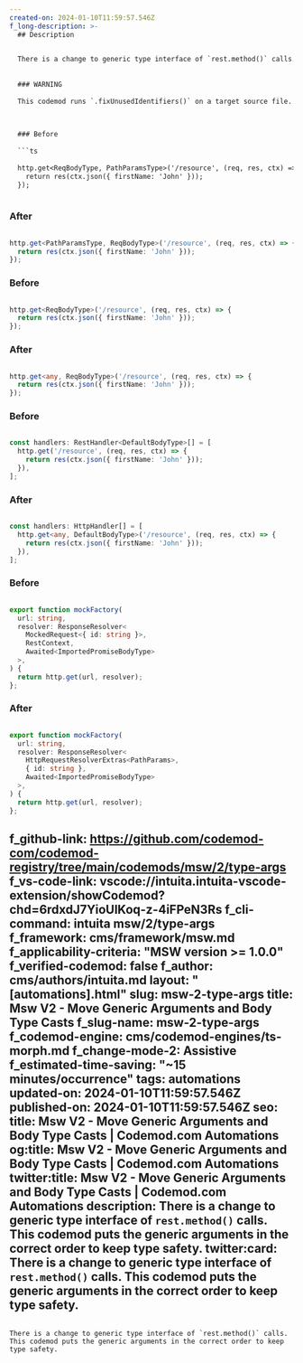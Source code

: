 ```yaml
---
created-on: 2024-01-10T11:59:57.546Z
f_long-description: >-
  ## Description
  

  There is a change to generic type interface of `rest.method()` calls. This codemod puts the generic arguments in the correct order to keep type safety.
  
  
  ### WARNING
  
  This codemod runs `.fixUnusedIdentifiers()` on a target source file. This would remove any unused declarations in the file. This is due to the atomicity of this codemod, which blindly inserts the callback structure into each msw handler callback and then cleans up the variables that are not used anymore.
  

  
  ### Before
  
  ```ts
  
  http.get<ReqBodyType, PathParamsType>('/resource', (req, res, ctx) => {
    return res(ctx.json({ firstName: 'John' }));
  });
  
  ```
  
  ### After
  
  ```ts
  
  http.get<PathParamsType, ReqBodyType>('/resource', (req, res, ctx) => {
    return res(ctx.json({ firstName: 'John' }));
  });
  
  ```
  
  ### Before
  
  ```ts
  
  http.get<ReqBodyType>('/resource', (req, res, ctx) => {
    return res(ctx.json({ firstName: 'John' }));
  });
  
  ```
  
  ### After
  
  ```ts
  
  http.get<any, ReqBodyType>('/resource', (req, res, ctx) => {
    return res(ctx.json({ firstName: 'John' }));
  });
  
  ```
  
  ### Before
  
  ```ts
  
  const handlers: RestHandler<DefaultBodyType>[] = [
    http.get('/resource', (req, res, ctx) => {
      return res(ctx.json({ firstName: 'John' }));
    }),
  ];
  
  ```
  
  ### After
  
  ```ts
  
  const handlers: HttpHandler[] = [
    http.get<any, DefaultBodyType>('/resource', (req, res, ctx) => {
      return res(ctx.json({ firstName: 'John' }));
    }),
  ];
  
  ```
  
  ### Before
  
  ```ts
  
  export function mockFactory(
    url: string,
    resolver: ResponseResolver<
      MockedRequest<{ id: string }>,
      RestContext,
      Awaited<ImportedPromiseBodyType>
    >,
  ) {
    return http.get(url, resolver);
  };
  
  ```
  
  ### After
  
  ```ts
  
  export function mockFactory(
    url: string,
    resolver: ResponseResolver<
      HttpRequestResolverExtras<PathParams>,
      { id: string },
      Awaited<ImportedPromiseBodyType>
    >,
  ) {
    return http.get(url, resolver);
  };
  
  ```
f_github-link: https://github.com/codemod-com/codemod-registry/tree/main/codemods/msw/2/type-args
f_vs-code-link: vscode://intuita.intuita-vscode-extension/showCodemod?chd=6rdxdJ7YioUlKoq-z-4iFPeN3Rs
f_cli-command: intuita msw/2/type-args
f_framework: cms/framework/msw.md
f_applicability-criteria: "MSW version >= 1.0.0"
f_verified-codemod: false
f_author: cms/authors/intuita.md
layout: "[automations].html"
slug: msw-2-type-args
title: Msw V2 - Move Generic Arguments and Body Type Casts
f_slug-name: msw-2-type-args
f_codemod-engine: cms/codemod-engines/ts-morph.md
f_change-mode-2: Assistive
f_estimated-time-saving: "~15 minutes/occurrence"
tags: automations
updated-on: 2024-01-10T11:59:57.546Z
published-on: 2024-01-10T11:59:57.546Z
seo:
  title: Msw V2 - Move Generic Arguments and Body Type Casts | Codemod.com Automations
  og:title: Msw V2 - Move Generic Arguments and Body Type Casts | Codemod.com Automations
  twitter:title: Msw V2 - Move Generic Arguments and Body Type Casts | Codemod.com Automations
  description: There is a change to generic type interface of `rest.method()` calls. This codemod puts the generic arguments in the correct order to keep type safety.
  twitter:card: There is a change to generic type interface of `rest.method()` calls. This codemod puts the generic arguments in the correct order to keep type safety.
---
```

There is a change to generic type interface of `rest.method()` calls. This codemod puts the generic arguments in the correct order to keep type safety.